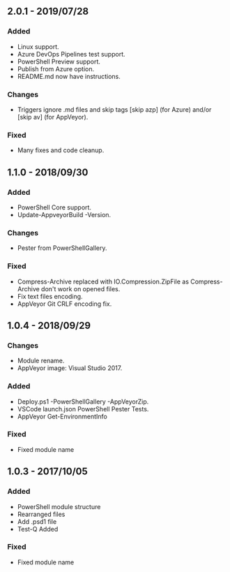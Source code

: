 ## 2.0.1 - 2019/07/28
### Added
* Linux support.
* Azure DevOps Pipelines test support.
* PowerShell Preview support.
* Publish from Azure option.
* README.md now have instructions.
### Changes
* Triggers ignore .md files and skip tags [skip azp] (for Azure) and/or [skip av] (for AppVeyor).
### Fixed
* Many fixes and code cleanup.

## 1.1.0 - 2018/09/30
### Added
* PowerShell Core support.
* Update-AppveyorBuild -Version.
### Changes
* Pester from PowerShellGallery.
### Fixed
* Compress-Archive replaced with IO.Compression.ZipFile as Compress-Archive don't work on opened files.
* Fix text files encoding.
* AppVeyor Git CRLF encoding fix.

## 1.0.4 - 2018/09/29
### Changes
* Module rename.
* AppVeyor image: Visual Studio 2017.
### Added
* Deploy.ps1 -PowerShellGallery -AppVeyorZip.
* VSCode launch.json PowerShell Pester Tests.
* AppVeyor Get-EnvironmentInfo
### Fixed
* Fixed module name

## 1.0.3 - 2017/10/05
### Added
* PowerShell module structure
* Rearranged files
* Add .psd1 file
* Test-Q Added
### Fixed
* Fixed module name